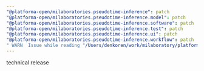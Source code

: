 ```yaml
---
"@platforma-open/milaboratories.pseudotime-inference": patch
"@platforma-open/milaboratories.pseudotime-inference.model": patch
"@platforma-open/milaboratories.pseudotime-inference.software": patch
"@platforma-open/milaboratories.pseudotime-inference.test": patch
"@platforma-open/milaboratories.pseudotime-inference.ui": patch
"@platforma-open/milaboratories.pseudotime-inference.workflow": patch
" WARN  Issue while reading "/Users/denkoren/work/milaboratory/platforma/platforma-open/pseudotime-inference/.npmrc". Failed to replace env in config: ${NPMJS_TOKEN}": patch
---
```


technical release
